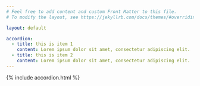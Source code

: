 ```yaml
---
# Feel free to add content and custom Front Matter to this file.
# To modify the layout, see https://jekyllrb.com/docs/themes/#overriding-theme-defaults

layout: default

accordion: 
  - title: this is item 1
    content: Lorem ipsum dolor sit amet, consectetur adipiscing elit. 
  - title: this is item 2
    content: Lorem ipsum dolor sit amet, consectetur adipiscing elit.
---
```


{% include accordion.html %}